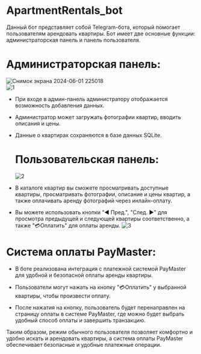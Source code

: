 # ApartmentRentals_bot
Данный бот представляет собой Telegram-бота, который помогает пользователям арендовать квартиры. Бот имеет две основные функции: администраторская панель и панель пользователя. <br />
# Администраторская панель:
![Снимок экрана 2024-06-01 225018](https://github.com/fetgrigory/ApartmentRentals_bot/assets/157891679/38f2077b-3a5f-46a0-b4a0-d7913a992337) <br />
![1](https://github.com/fetgrigory/ApartmentRentals_bot/assets/157891679/c17d1bfc-1327-44b0-bb92-13e3adcea8e0) <br />

- При входе в админ-панель администратору отображается возможность добавления данных.
- Администратор может загружать фотографии квартир, вводить описания и цены.
- Данные о квартирах сохраняются в базе данных SQLite.
  # Пользовательская панель:
  ![2](https://github.com/fetgrigory/ApartmentRentals_bot/assets/157891679/9b461917-56c9-43b8-a410-d42227c26504) <br />

- В каталоге квартир вы сможете просматривать доступные квартиры, просматривать фотографии, описание и цены квартир, а также оплачивать аренду фотографий через инлайн-оплату.
- Вы можете использовать кнопки "◀ Пред.", "След. ▶" для просмотра предыдущей и следующей квартиры соответственно, а также "💳Оплатить" для оплаты аренды.
![3](https://github.com/fetgrigory/ApartmentRentals_bot/assets/157891679/bfcdbd7e-381e-46c8-9392-5c9a751b0214)

 # Система оплаты PayMaster:
- В боте реализована интеграция с платежной системой PayMaster для удобной и безопасной оплаты аренды квартиры.

- Пользователи могут нажать на кнопку "💳Оплатить" у выбранной квартиры, чтобы произвести оплату.
- После нажатия на кнопку, пользователь будет перенаправлен на страницу оплаты в системе PayMaster, где можно будет выбрать удобный способ оплаты и завершить транзакцию.

Таким образом, режим обычного пользователя позволяет комфортно и удобно искать и арендовать квартиры, а система оплаты PayMaster обеспечивает безопасные и удобные платежные операции.
